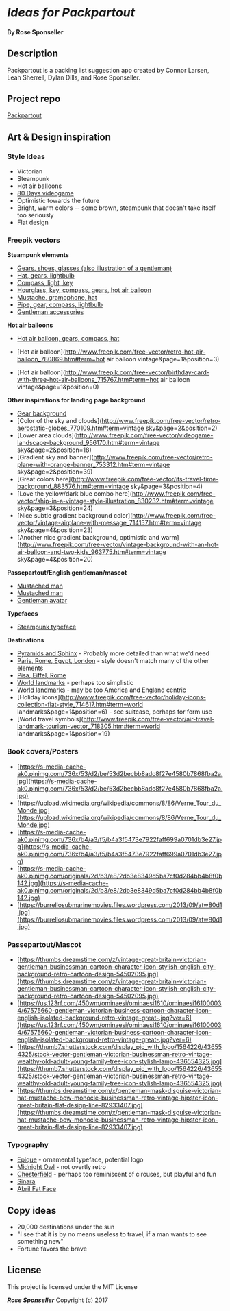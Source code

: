 # _Ideas for Packpartout_

#### By **Rose Sponseller**

## Description

Packpartout is a packing list suggestion app created by Connor Larsen, Leah Sherrell, Dylan Dills, and Rose Sponseller.

## Project repo

[Packpartout](https://github.com/conesgnomes/packpartout)

## Art & Design inspiration

### Style Ideas

* Victorian
* Steampunk
* Hot air balloons
* [80 Days videogame](http://www.inklestudios.com/80days/)
* Optimistic towards the future
* Bright, warm colors -- some brown, steampunk that doesn't take itself too seriously
* Flat design

### Freepik vectors

**Steampunk elements**
* [Gears, shoes, glasses (also illustration of a gentleman)](http://www.freepik.com/free-vector/steampunk-element-collection_839669.htm#term=steampunk&page=1&position=22)
* [Hat, gears, lightbulb](http://www.freepik.com/free-vector/steampunk-element-collection_838441.htm#term=steampunk&page=1&position=14)
* [Compass, light, key](http://www.freepik.com/free-vector/steampunk-elements-pack-in-flat-design_842451.htm#term=steampunk&page=1&position=40)
* [Hourglass, key, compass, gears, hot air balloon](http://www.freepik.com/free-vector/golden-elements-in-steampunk-style_840437.htm#term=steampunk&page=2&position=9)
* [Mustache, gramophone, hat](http://www.freepik.com/free-vector/elements-in-steampunk-design_840072.htm#term=steampunk&page=2&position=23)
* [Pipe, gear, compass, lightbulb](http://www.freepik.com/free-vector/steampunk-elements_840071.htm#term=steampunk&page=2&position=29)
* [Gentleman accessories](http://www.freepik.com/free-vector/gentleman-accessories_778742.htm#term=gentleman&page=1&position=20)


**Hot air balloons**
* [Hot air balloon, gears, compass, hat](http://www.freepik.com/free-vector/collection-of-steampunk-elements_839199.htm#term=steampunk&page=1&position=10)

* [Hot air balloon](http://www.freepik.com/free-vector/retro-hot-air-balloon_780869.htm#term=hot air balloon vintage&page=1&position=3)

* [Hot air balloon](http://www.freepik.com/free-vector/birthday-card-with-three-hot-air-balloons_715767.htm#term=hot air balloon vintage&page=1&position=0)


**Other inspirations for landing page background**
* [Gear background](http://www.freepik.com/free-vector/gear-background-with-circles-of-different-colors_966125.htm#term=steampunk&page=3&position=11)
* [Color of the sky and clouds](http://www.freepik.com/free-vector/retro-aerostatic-globes_770109.htm#term=vintage sky&page=2&position=2)
* [Lower area clouds](http://www.freepik.com/free-vector/videogame-landscape-background_956170.htm#term=vintage sky&page=2&position=18)
* [Gradient sky and banner](http://www.freepik.com/free-vector/retro-plane-with-orange-banner_753312.htm#term=vintage sky&page=2&position=39)
* [Great colors here](http://www.freepik.com/free-vector/its-travel-time-background_883576.htm#term=vintage sky&page=3&position=4)
* [Love the yellow/dark blue combo here](http://www.freepik.com/free-vector/ship-in-a-vintage-style-illustration_830232.htm#term=vintage sky&page=3&position=24)
* [Nice subtle gradient background color](http://www.freepik.com/free-vector/vintage-airplane-with-message_714157.htm#term=vintage sky&page=4&position=23)
* [Another nice gradient background, optimistic and warm](http://www.freepik.com/free-vector/vintage-background-with-an-hot-air-balloon-and-two-kids_963775.htm#term=vintage sky&page=4&position=20)

**Passepartout/English gentleman/mascot**
* [Mustached man](http://www.freepik.com/free-vector/movember-striped-background-with-a-nice-character_955857.htm#term=gentleman&page=1&position=34)
* [Mustached man](http://www.freepik.com/free-vector/background-of-gentleman-with-a-mustache-celebrating-movember_955859.htm#term=gentleman&page=1&position=38)
* [Gentleman avatar](http://www.freepik.com/free-vector/worker-avatar-collection_835095.htm#term=gentleman&page=2&position=19)


**Typefaces**
- [Steampunk typeface](http://www.freepik.com/free-vector/alphabet-in-steampunk-style_839752.htm#term=steampunk&page=1&position=42)

**Destinations**

* [Pyramids and Sphinx](http://www.freepik.com/free-vector/travel-egypt_804794.htm#term=pyramids&page=1&position=0) - Probably more detailed than what we'd need
* [Paris, Rome, Egypt, London](http://www.freepik.com/free-vector/world-symbolic-places-stamps-collecion_878935.htm#term=egypt&page=3&position=16) - style doesn't match many of the other elements
* [Pisa, Eiffel, Rome](http://www.freepik.com/free-vector/air-travel-background-with-different-monuments_718303.htm#term=egypt&page=3&position=30)
* [World landmarks](http://www.freepik.com/free-vector/travel-around-the-world-icons_714638.htm#term=egypt&page=4&position=13) - perhaps too simplistic
* [World landmarks](http://www.freepik.com/free-vector/world-city-elements_828622.htm#term=egypt&page=5&position=1) - may be too America and England centric
* [Holiday icons](http://www.freepik.com/free-vector/holiday-icons-collection-flat-style_714617.htm#term=world landmarks&page=1&position=6) - see suitcase, perhaps for form use
* [World travel symbols](http://www.freepik.com/free-vector/air-travel-landmark-tourism-vector_718305.htm#term=world landmarks&page=1&position=19)


### Book covers/Posters

* [https://s-media-cache-ak0.pinimg.com/736x/53/d2/be/53d2becbb8adc8f27e4580b7868fba2a.jpg](https://s-media-cache-ak0.pinimg.com/736x/53/d2/be/53d2becbb8adc8f27e4580b7868fba2a.jpg)
* [https://upload.wikimedia.org/wikipedia/commons/8/86/Verne_Tour_du_Monde.jpg](https://upload.wikimedia.org/wikipedia/commons/8/86/Verne_Tour_du_Monde.jpg)
* [https://s-media-cache-ak0.pinimg.com/736x/b4/a3/f5/b4a3f5473e7922faff699a0701db3e27.jpg](https://s-media-cache-ak0.pinimg.com/736x/b4/a3/f5/b4a3f5473e7922faff699a0701db3e27.jpg)
* [https://s-media-cache-ak0.pinimg.com/originals/2d/b3/e8/2db3e8349d5ba7cf0d284bb4b8f0b142.jpg](https://s-media-cache-ak0.pinimg.com/originals/2d/b3/e8/2db3e8349d5ba7cf0d284bb4b8f0b142.jpg)
* [https://burrellosubmarinemovies.files.wordpress.com/2013/09/atw80d1.jpg](https://burrellosubmarinemovies.files.wordpress.com/2013/09/atw80d1.jpg)

### Passepartout/Mascot

* [https://thumbs.dreamstime.com/z/vintage-great-britain-victorian-gentleman-businessman-cartoon-character-icon-stylish-english-city-background-retro-cartoon-design-54502095.jpg](https://thumbs.dreamstime.com/z/vintage-great-britain-victorian-gentleman-businessman-cartoon-character-icon-stylish-english-city-background-retro-cartoon-design-54502095.jpg)
* [https://us.123rf.com/450wm/ominaesi/ominaesi1610/ominaesi161000034/67575660-gentleman-victorian-business-cartoon-character-icon-english-isolated-background-retro-vintage-great-.jpg?ver=6](https://us.123rf.com/450wm/ominaesi/ominaesi1610/ominaesi161000034/67575660-gentleman-victorian-business-cartoon-character-icon-english-isolated-background-retro-vintage-great-.jpg?ver=6)
* [https://thumb7.shutterstock.com/display_pic_with_logo/1564226/436554325/stock-vector-gentleman-victorian-businessman-retro-vintage-wealthy-old-adult-young-family-tree-icon-stylish-lamp-436554325.jpg](https://thumb7.shutterstock.com/display_pic_with_logo/1564226/436554325/stock-vector-gentleman-victorian-businessman-retro-vintage-wealthy-old-adult-young-family-tree-icon-stylish-lamp-436554325.jpg)
* [https://thumbs.dreamstime.com/x/gentleman-mask-disguise-victorian-hat-mustache-bow-monocle-businessman-retro-vintage-hipster-icon-great-britain-flat-design-line-82933407.jpg](https://thumbs.dreamstime.com/x/gentleman-mask-disguise-victorian-hat-mustache-bow-monocle-businessman-retro-vintage-hipster-icon-great-britain-flat-design-line-82933407.jpg)

### Typography

* [Epique](https://creativemarket.com/Alterdecofont/14503-Epique-typeface) - ornamental typeface, potential logo
* [Midnight Owl](https://creativemarket.com/VintageTypeCo/888992-Midnight-Owl-Display-Font) - not overtly retro
* [Chesterfield](https://creativemarket.com/imagitype/681092-Chesterfield-Typeface) - perhaps too reminiscent of circuses, but playful and fun
* [Sinara](http://designazure.com/wp-content/uploads/2015/08/sinara-font.png)
* [Abril Fat Face](https://www.fontsquirrel.com/fonts/abril-fatface)

## Copy ideas

* 20,000 destinations under the sun
* "I see that it is by no means useless to travel, if a man wants to see something new"
* Fortune favors the brave

## License

This project is licensed under the MIT License

**_Rose Sponseller_** Copyright (c) 2017
